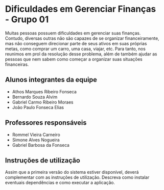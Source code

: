 # Dificuldades em Gerenciar Finanças - Grupo 01

Muitas pessoas possuem dificuldades em gerenciar suas finanças. Contudo, diversas outras não são capazes de se organizar financeiramente,
mas não conseguem direcionar parte de seus ativos em suas próprias metas, como comprar um carro, uma casa, viajar, etc.
Para tanto, nos reunimos em prol da resolução desse problema, além de também ajudar as pessoas que nem sabem como começar a organizar
suas situações financeiras.

## Alunos integrantes da equipe

* Athos Marques Ribeiro Fonseca
* Bernardo Souza Alvim
* Gabriel Carmo Ribeiro Moraes
* João Paulo Fonseca Elias

## Professores responsáveis

* Rommel Vieira Carneiro
* Simone Alves Nogueira
* Gabriel Barbosa da Fonseca

## Instruções de utilização

Assim que a primeira versão do sistema estiver disponível, deverá complementar com as instruções de utilização. Descreva como instalar eventuais dependências e como executar a aplicação.
